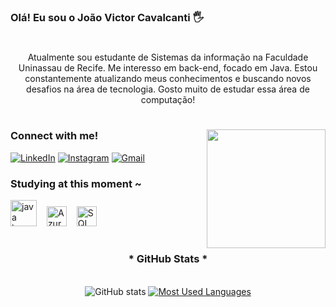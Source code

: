 ### Olá! Eu sou o João Victor Cavalcanti 🖐️

#

<p align="center">Atualmente sou estudante de Sistemas da informação na Faculdade Uninassau de Recife. Me interesso em back-end, focado em Java. Estou constantemente atualizando meus conhecimentos e buscando novos desafios na área de tecnologia. Gosto muito de estudar essa área de computação!

#

<img align="right" alt="" height="190px" src="https://github.com/user-attachments/assets/8626ed9d-a17c-4d05-be90-938d8e85dd73">

<h3 align="left">Connect with me!</h3>

[![LinkedIn](https://img.shields.io/badge/-LinkedIn-000?style=for-the-badge&logo=linkedin&logoColor=FF00F6&color:FFF)](https://linkedin.com/in/joão-victor-462ba9232)
[![Instagram](https://img.shields.io/badge/-Instagram-000?style=for-the-badge&logo=instagram&logoColor=FF00F6&color:FFF)](https://www.instagram.com/real.jao_18/)
[![Gmail](https://img.shields.io/badge/Gmail-000?style=for-the-badge&logo=gmail&logoColor=FF00F6&color:FFF)](mailto:joao12spt@gmail.com)




  <h3 align="left">Studying at this moment ~</h3>

<div align="left">
  <img src="https://cdn.jsdelivr.net/gh/devicons/devicon/icons/java/java-original.svg" height="42" alt="java logo"  />
  <img width="8" />
  
  <img src="https://cdn.jsdelivr.net/gh/devicons/devicon@latest/icons/azuredevops/azuredevops-original.svg" height="32" alt="Azure logo" />
  <img width="8" />
  
  <img src="https://cdn.jsdelivr.net/gh/devicons/devicon@latest/icons/azuresqldatabase/azuresqldatabase-original.svg" height="32" alt="SQL Logo" />
  <img width="8" />
                  
  
  </div>
  
  #
  
<div style="text-align: center;" align="center">
  <h3>* GitHub Stats *</h3>
  <br>
  <img src="https://github-readme-stats-git-masterrstaa-rickstaa.vercel.app/api?username=Victorsock&hide_title=true&show_icons=true&include_all_commits=false&count_private=true&line_height=25&hide=issues&bg_color=000&title_color=FF00F6&text_color=FFF&border_radius=3&border_color=36123c&icon_color=FF00F6&theme=jolly" alt="GitHub stats">

  <a href="https://github.com/Victorsock/github-readme-stats">
    <img src="https://github-readme-stats-git-masterrstaa-rickstaa.vercel.app/api/top-langs/?username=Victorsock&line_height=10&card_width=290&layout=compact&hide_title=false&count_private=true&langs_count=4&show_icons=true&title_color=FF00F6&hide=html,scss,less&bg_color=000&text_color=8B8B8B&border_radius=3&border_color=561760&count_private=true" alt="Most Used Languages">
  </a>


</div>


#
